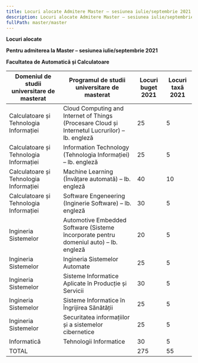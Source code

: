 ```yaml
---
title: Locuri alocate Admitere Master – sesiunea iulie/septembrie 2021
description: Locuri alocate Admitere Master – sesiunea iulie/septembrie 2021
fullPath: master/master
---
```

**Locuri alocate**

**Pentru admiterea la Master – sesiunea iulie/septembrie 2021**

**Facultatea de Automatică și Calculatoare**

| Domeniul de studii universitare de masterat | Programul de studii universitare de masterat                                                    | Locuri buget 2021 | Locuri taxă 2021 |
| ------------------------------------------- | ----------------------------------------------------------------------------------------------- | ----------------- | ---------------- |
| Calculatoare și Tehnologia Informației      | Cloud Computing and Internet of Things (Procesare Cloud și Internetul Lucrurilor) – lb. engleză | 25                | 5                |
| Calculatoare și Tehnologia Informației      | Information Technology (Tehnologia Informației) – lb. engleză                                   | 25                | 5                |
| Calculatoare și Tehnologia Informației      | Machine Learning (Învățare automată) – lb. engleză                                              | 40                | 10               |
| Calculatoare și Tehnologia Informației      | Software Engeneering (Inginerie Software) – lb. engleză                                         | 30                | 5                |
| Ingineria Sistemelor                        | Automotive Embedded Software (Sisteme încorporate pentru domeniul auto) – lb. engleză           | 20                | 5                |
| Ingineria Sistemelor                        | Ingineria Sistemelor Automate                                                                   | 25                | 5                |
| Ingineria Sistemelor                        | Sisteme Informatice Aplicate în Producție și Servicii                                           | 30                | 5                |
| Ingineria Sistemelor                        | Sisteme Informatice în Îngrijirea Sănătății                                                     | 25                | 5                |
| Ingineria Sistemelor                        | Securitatea informațiilor și a sistemelor cibernetice                                           | 25                | 5                |
| Informatică                                 | Tehnologii Informatice                                                                          | 30                | 5                |
| TOTAL                                       |                                                                                                 | 275               | 55               |